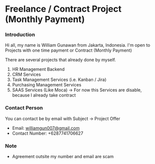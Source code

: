 # Freelance / Contract Project (Monthly Payment)

### Introduction

Hi all, my name is William Gunawan from Jakarta, Indonesia.
I'm open to Projects with one time payment or Contract (Monthly Payment)

There are several projects that already done by myself.

1. HR Management Backend
2. CRM Services
3. Task Management Services (i.e. Kanban / Jira)
4. Purchasing Management Services
5. SAAS Services (Like Moca) -> For now this Services are disable, because I already take contract

### Contact Person

You can contact be by email with Subject -> Project Offer

* Email: williamgun007@gmail.com
* Contact Number: +6287741706627

### Note

* Agreement outsite my number and email are scam
